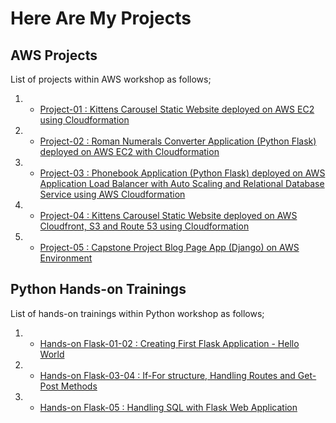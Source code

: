 # Here Are My Projects

## AWS Projects

List of projects within AWS workshop as follows;

1. - [Project-01 : Kittens Carousel Static Website deployed on AWS EC2 using Cloudformation](./Project-01-kittens-carousel-static-website-ec2/README.md)
 
2. - [Project-02 : Roman Numerals Converter Application (Python Flask) deployed on AWS EC2 with Cloudformation](./Project-02-Roman-Numerals-Converter/README.md)

3. - [Project-03 : Phonebook Application (Python Flask) deployed on AWS Application Load Balancer with Auto Scaling and Relational Database Service using AWS Cloudformation](./Project-03-Phonebook-Application/README.md)

4. - [Project-04 : Kittens Carousel Static Website deployed on AWS Cloudfront, S3 and Route 53 using Cloudformation](./Project-04-kittens-carousel-static-web-s3-cf/README.md)

5. - [Project-05 : Capstone Project Blog Page App (Django) on AWS Environment](./Project-05-Capstone-Project-Blog-Page-App-(Django)-on-AWS-Environment/README.md)

## Python Hands-on Trainings

List of hands-on trainings within Python workshop as follows;

1. - [Hands-on Flask-01-02 : Creating First Flask Application - Hello World](./flask-01-02-hello-world-app-Jinja-Template/README.md)

2. - [Hands-on Flask-03-04 : If-For structure, Handling Routes and Get-Post Methods](./flask-03-04-If-Handling-Routes-and-Get-Post-Methods/README.md)

3. - [Hands-on Flask-05    : Handling SQL with Flask Web Application](./flask-05-Handling-SQL-with-Flask-Web-Application/README.md)



